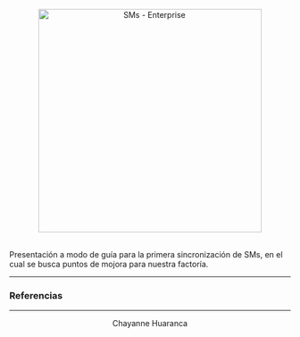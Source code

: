 <p align="center">
  <a href="#">
  <img src="https://www.bbva.com/wp-content/uploads/2019/06/bbva-logo-pantallazo.jpg" alt="SMs - Enterprise" width="400">
  </a>
  <br><br>
</p>

Presentación a modo de guía para la primera sincronización de SMs, en el cual se busca puntos de mojora para nuestra factoría.

---
### Referencias

--- 
<div align="center">
  Chayanne Huaranca
</div>
